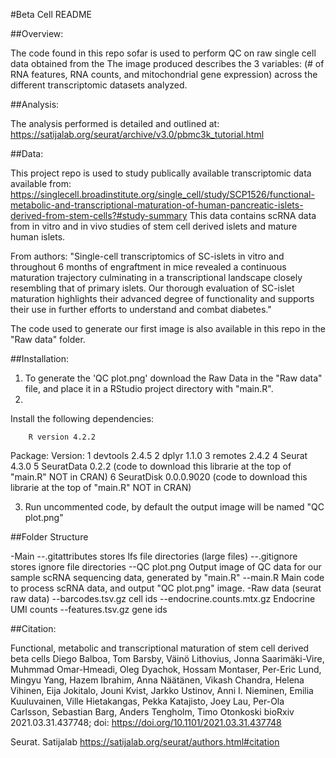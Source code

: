 #Beta Cell README


##Overview: 

The code found in this repo sofar is used to perform QC on raw single cell data obtained from the 
The image produced describes the 3 variables: (# of RNA features, RNA counts, and mitochondrial gene expression)
across the different transcriptomic datasets analyzed.

##Analysis:

The analysis performed is detailed and outlined at: <https://satijalab.org/seurat/archive/v3.0/pbmc3k_tutorial.html>

##Data:

This project repo is used to study publically available transcriptomic data available from:
<https://singlecell.broadinstitute.org/single_cell/study/SCP1526/functional-metabolic-and-transcriptional-maturation-of-human-pancreatic-islets-derived-from-stem-cells?#study-summary>
This data contains scRNA data from in vitro and in vivo studies of stem cell derived islets and mature human islets.

From authors: "Single-cell transcriptomics of SC-islets in vitro and throughout 6 months of engraftment in mice revealed a 
continuous maturation trajectory culminating in a transcriptional landscape closely resembling that of primary islets. 
Our thorough evaluation of SC-islet maturation highlights their advanced degree of functionality and supports their use 
in further efforts to understand and combat diabetes."

The code used to generate our first image is also available in this repo in the "Raw data" folder.

##Installation:

1) To generate the 'QC plot.png' download the Raw Data in the "Raw data" file, and place it in a RStudio project directory with "main.R".
2)
Install the following dependencies:

		R version 4.2.2
  Package:			Version:
  1 devtools			2.4.5
  2 dplyr				1.1.0
  3 remotes				2.4.2
  4 Seurat				4.3.0
  5 SeuratData			0.2.2	   (code to download this librarie at the top of "main.R" NOT in CRAN)
  6 SeuratDisk			0.0.0.9020 (code to download this librarie at the top of "main.R" NOT in CRAN)

3) Run uncommented code, by default the output image will be named "QC plot.png"

##Folder Structure

-Main
--.gitattributes				stores lfs file directories (large files)
--.gitignore					stores ignore file directories
--QC plot.png					Output image of QC data for our sample scRNA sequencing data, generated by "main.R"
--main.R 						Main code to process scRNA data, and output "QC plot.png" image.
-Raw data (seurat raw data)
--barcodes.tsv.gz				cell ids
--endocrine.counts.mtx.gz		Endocrine UMI counts
--features.tsv.gz				gene ids

##Citation:

Functional, metabolic and transcriptional maturation of stem cell derived beta cells
Diego Balboa, Tom Barsby, Väinö Lithovius, Jonna Saarimäki-Vire, Muhmmad Omar-Hmeadi,
Oleg Dyachok, Hossam Montaser, Per-Eric Lund, Mingyu Yang, Hazem Ibrahim, Anna Näätänen,
Vikash Chandra, Helena Vihinen, Eija Jokitalo, Jouni Kvist, Jarkko Ustinov, Anni I. Nieminen,
Emilia Kuuluvainen, Ville Hietakangas, Pekka Katajisto, Joey Lau, Per-Ola Carlsson, Sebastian Barg,
Anders Tengholm, Timo Otonkoski
bioRxiv 2021.03.31.437748; doi: https://doi.org/10.1101/2021.03.31.437748

Seurat. Satijalab https://satijalab.org/seurat/authors.html#citation
